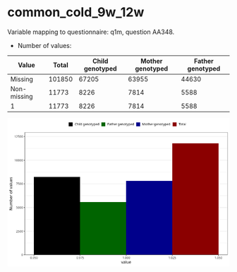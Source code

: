 # common_cold_9w_12w
Variable mapping to questionnaire: q1m, question AA348.
- Number of values:

| Value | Total | Child genotyped | Mother genotyped | Father genotyped |
| ----- | ----- | --------------- | ---------------- | ---------------- |
| Missing | 101850 | 67205 | 63955 | 44630 |
| Non-missing | 11773 | 8226 | 7814 | 5588 |
| 1 | 11773 | 8226 | 7814 | 5588 |



![](common_cold_9w_12w_n.png)



